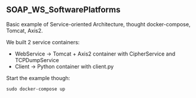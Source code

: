 ## SOAP_WS_SoftwarePlatforms

Basic example of Service-oriented Architecture, thought docker-compose, Tomcat, Axis2.

We built 2 service containers:
- WebService -> Tomcat + Axis2 container with CipherService and TCPDumpService 
- Client -> Python container with client.py

Start the example though:

    sudo docker-compose up 


